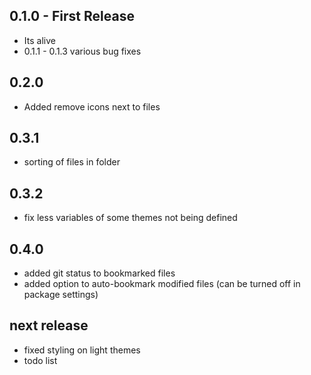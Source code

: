 ## 0.1.0 - First Release
* Its alive
* 0.1.1 - 0.1.3 various bug fixes

## 0.2.0
* Added remove icons next to files

## 0.3.1
* sorting of files in folder

## 0.3.2
* fix less variables of some themes not being defined

## 0.4.0
* added git status to bookmarked files
* added option to auto-bookmark modified files (can be turned off in package settings)

## next release
* fixed styling on light themes
* todo list

